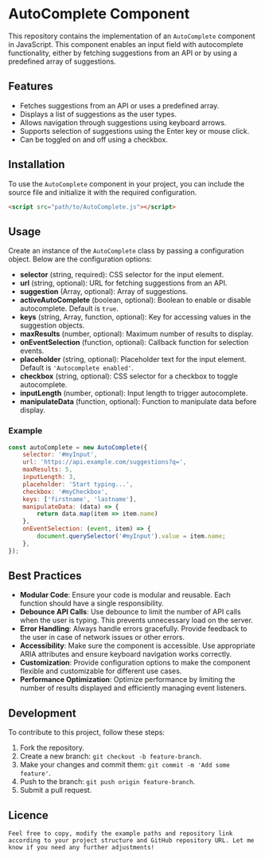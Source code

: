 # AutoComplete Component

This repository contains the implementation of an `AutoComplete` component in JavaScript. This component enables an input field with autocomplete functionality, either by fetching suggestions from an API or by using a predefined array of suggestions.

## Features

- Fetches suggestions from an API or uses a predefined array.
- Displays a list of suggestions as the user types.
- Allows navigation through suggestions using keyboard arrows.
- Supports selection of suggestions using the Enter key or mouse click.
- Can be toggled on and off using a checkbox.

## Installation

To use the `AutoComplete` component in your project, you can include the source file and initialize it with the required configuration.

```html
<script src="path/to/AutoComplete.js"></script>
```

## Usage

Create an instance of the `AutoComplete` class by passing a configuration object. Below are the configuration options:

- **selector** (string, required): CSS selector for the input element.
- **url** (string, optional): URL for fetching suggestions from an API.
- **suggestion** (Array, optional): Array of suggestions.
- **activeAutoComplete** (boolean, optional): Boolean to enable or disable autocomplete. Default is `true`.
- **keys** (string, Array, function, optional): Key for accessing values in the suggestion objects.
- **maxResults** (number, optional): Maximum number of results to display.
- **onEventSelection** (function, optional): Callback function for selection events.
- **placeholder** (string, optional): Placeholder text for the input element. Default is `'Autocomplete enabled'`.
- **checkbox** (string, optional): CSS selector for a checkbox to toggle autocomplete.
- **inputLength** (number, optional): Input length to trigger autocomplete.
- **manipulateData** (function, optional): Function to manipulate data before display.

### Example

```javascript
const autoComplete = new AutoComplete({
    selector: '#myInput',
    url: 'https://api.example.com/suggestions?q=',
    maxResults: 5,
    inputLength: 3,
    placeholder: 'Start typing...',
    checkbox: '#myCheckbox',
    keys: ['firstname', 'lastname'],
    manipulateData: (data) => {
        return data.map(item => item.name)
    },
    onEventSelection: (event, item) => {
        document.querySelector('#myInput').value = item.name;
    },
});
```

## Best Practices

- **Modular Code**: Ensure your code is modular and reusable. Each function should have a single responsibility.
- **Debounce API Calls**: Use debounce to limit the number of API calls when the user is typing. This prevents unnecessary load on the server.
- **Error Handling**: Always handle errors gracefully. Provide feedback to the user in case of network issues or other errors.
- **Accessibility**: Make sure the component is accessible. Use appropriate ARIA attributes and ensure keyboard navigation works correctly.
- **Customization**: Provide configuration options to make the component flexible and customizable for different use cases.
- **Performance Optimization**: Optimize performance by limiting the number of results displayed and efficiently managing event listeners.

## Development

To contribute to this project, follow these steps:

1. Fork the repository.
2. Create a new branch: `git checkout -b feature-branch`.
3. Make your changes and commit them: `git commit -m 'Add some feature'`.
4. Push to the branch: `git push origin feature-branch`.
5. Submit a pull request.

## Licence
```
Feel free to copy, modify the example paths and repository link according to your project structure and GitHub repository URL. Let me know if you need any further adjustments!
```